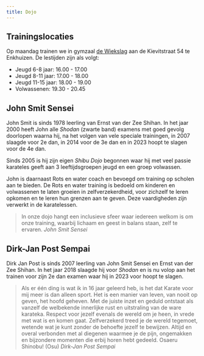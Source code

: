 ```yaml
---
title: Dojo
---
```


## Trainingslocaties

Op maandag trainen we in gymzaal [de Wiekslag](https://goo.gl/maps/PvfAakHLZLiTecWdA) aan de Kievitstraat 54 te Enkhuizen. De lestijden zijn als volgt:

- Jeugd 6-8 jaar: 16.00 - 17.00
- Jeugd 8-11 jaar: 17.00 - 18.00
- Jeugd 11-15 jaar: 18.00 - 19.00
- Volwassenen: 19.30 - 20.45

## John Smit Sensei

John Smit is sinds 1978 leerling van Ernst van der Zee Shihan. In het jaar 2000 heeft John alle _Shodan_ (zwarte band) examens met goed gevolg doorlopen waarna hij, na het volgen van vele speciale trainingen, in 2007 slaagde voor 2e dan, in 2014 voor de 3e dan en in 2023 hoopt te slagen voor de 4e dan.

Sinds 2005 is hij zijn eigen _Shibu Dojo_ begonnen waar hij met veel passie karateles geeft aan 3 leeftijdsgroepen jeugd en een groep volwassen.

John is daarnaast Rots en water coach en bevoegd om training op scholen aan te bieden. De Rots en water training is bedoeld om kinderen en volwassenen te laten groeien in zelfverzekerdheid, voor zichzelf te leren opkomen en te leren hun grenzen aan te geven. Deze vaardigheden zijn verwerkt in de karatelessen.

> In onze dojo hangt een inclusieve sfeer waar iedereen welkom is om onze training, waarbij lichaam en geest in balans staan, zelf te ervaren. <cite>John Smit Sensei</cite>

## Dirk-Jan Post Sempai

Dirk Jan Post is sinds 2007 leerling van John Smit Sensei en Ernst van der Zee Shihan. In het jaar 2018 slaagde hij voor _Shodan_ en is nu volop aan het trainen voor zijn 2e dan examen waar hij in 2023 voor hoopt te slagen.

> Als er één ding is wat ik in 16 jaar geleerd heb, is het dat Karate voor mij meer is dan alleen sport. Het is een manier van leven, van nooit op geven, het hoofd geheven. Met de juiste inzet en geduld ontstaat als vanzelf de welbekende innerlijke rust en uitstraling van de ware karateka. Respect voor jezelf evenals de wereld om je heen, in vrede met wat is en komen gaat. Zelfverzekerd treed je de wereld tegemoet, wetende wat je kunt zonder de behoefte jezelf te bewijzen. Altijd en overal verbonden met al diegenen waarmee je de pijn, ongemakken en bijzondere momenten die erbij horen hebt gedeeld. Osaeru Shinobu! (Osu) <cite>Dirk-Jan Post Sempai</cite>


